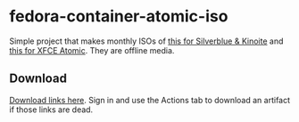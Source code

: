 # fedora-container-atomic-iso

Simple project that makes monthly ISOs of [this for Silverblue & Kinoite](https://quay.io/fedora/fedora-silverblue) and [this for XFCE Atomic](https://gitlab.com/fedora/ostree/ci-test). They are offline media.

## Download

[Download links here](https://nightly.link/charles8191/fedora-container-atomic-iso/workflows/isos/main?preview). Sign in and use the Actions tab to download an artifact if those links are dead.
